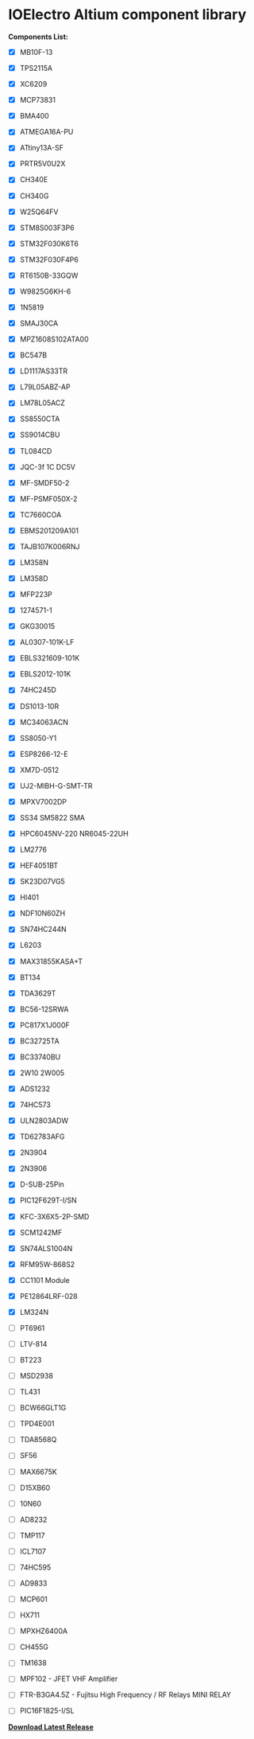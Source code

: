# IOElectro Altium component library    

**Components List:**
- [x] MB10F-13
- [x] TPS2115A
- [x] XC6209
- [x] MCP73831
- [x] BMA400
- [x] ATMEGA16A-PU
- [x] ATtiny13A-SF
- [x] PRTR5V0U2X
- [x] CH340E
- [x] CH340G
- [x] W25Q64FV
- [x] STM8S003F3P6
- [x] STM32F030K6T6
- [x] STM32F030F4P6
- [x] RT6150B-33GQW
- [x] W9825G6KH-6
- [x] 1N5819
- [x] SMAJ30CA
- [x] MPZ1608S102ATA00
- [x] BC547B
- [x] LD1117AS33TR
- [x] L79L05ABZ-AP
- [x] LM78L05ACZ
- [x] SS8550CTA
- [x] SS9014CBU  
- [x] TL084CD
- [x] JQC-3f 1C DC5V
- [x] MF-SMDF50-2
- [x] MF-PSMF050X-2
- [x] TC7660COA
- [x] EBMS201209A101
- [x] TAJB107K006RNJ
- [x] LM358N
- [x] LM358D
- [x] MFP223P
- [x] 1274571-1
- [x] GKG30015
- [x] AL0307-101K-LF
- [x] EBLS321609-101K
- [x] EBLS2012-101K
- [x] 74HC245D
- [x] DS1013-10R
- [x] MC34063ACN
- [x] SS8050-Y1
- [x] ESP8266-12-E
- [x] XM7D-0512
- [x] UJ2-MIBH-G-SMT-TR
- [x] MPXV7002DP
- [x] SS34 SM5822 SMA
- [x] HPC6045NV-220 NR6045-22UH
- [x] LM2776
- [x] HEF4051BT
- [x] SK23D07VG5
- [x] HI401
- [x] NDF10N60ZH
- [x] SN74HC244N
- [x] L6203
- [x] MAX31855KASA+T
- [x] BT134
- [x] TDA3629T
- [x] BC56-12SRWA
- [x] PC817X1J000F
- [x] BC32725TA
- [x] BC33740BU
- [x] 2W10 2W005
- [x] ADS1232
- [x] 74HC573 
- [x] ULN2803ADW
- [x] TD62783AFG
- [x] 2N3904
- [x] 2N3906
- [x] D-SUB-25Pin
- [x] PIC12F629T-I/SN
- [x] KFC-3X6X5-2P-SMD
- [x] SCM1242MF
- [x] SN74ALS1004N
- [x] RFM95W-868S2
- [x] CC1101 Module
- [x] PE12864LRF-028
- [x] LM324N
- [ ] PT6961 
- [ ] LTV-814
- [ ] BT223
- [ ] MSD2938
- [ ] TL431
- [ ] BCW66GLT1G
- [ ] TPD4E001
- [ ] TDA8568Q
- [ ] SF56 
- [ ] MAX6675K
- [ ] D15XB60
- [ ] 10N60
- [ ] AD8232
- [ ] TMP117
- [ ] ICL7107
- [ ] 74HC595
- [ ] AD9833 
- [ ] MCP601
- [ ] HX711
- [ ] MPXHZ6400A
- [ ] CH455G
- [ ] TM1638
- [ ] MPF102 - JFET VHF Amplifier
- [ ] FTR-B3GA4.5Z - Fujitsu High Frequency / RF Relays MINI RELAY
- [ ] PIC16F1825-I/SL






[**Download Latest Release**](https://github.com/liyanboy74/altium-component-library/releases/latest/download/IOElectro.IntLib)

